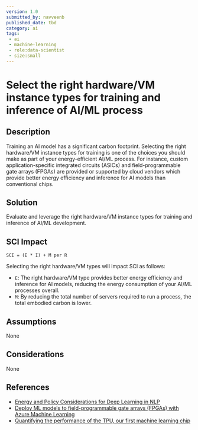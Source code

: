 ```yaml
---
version: 1.0
submitted_by: navveenb
published_date: tbd
category: ai
tags: 
 - ai
 - machine-learning
 - role:data-scientist
 - size:small
---
```


# Select the right hardware/VM instance types for training and inference of AI/ML process 

## Description
Training an AI model has a significant carbon footprint. Selecting the right hardware/VM instance types for training is one of the choices you should make as part of your energy-efficient AI/ML process. For instance, custom application-specific integrated circuits (ASICs) and field-programmable gate arrays (FPGAs) are provided or supported by cloud vendors which provide better energy efficiency and inference for AI models than conventional chips. 


## Solution
Evaluate and leverage the right hardware/VM instance types for training and inference of AI/ML development.

## SCI Impact
`SCI = (E * I) + M per R`

Selecting the right hardware/VM types will impact SCI as follows:
- `E`: The right hardware/VM type provides better energy efficiency and inference for AI models, reducing the energy consumption of your AI/ML processes overall.
- `M`: By reducing the total number of servers required to run a process, the total embodied carbon is lower.

## Assumptions
None 

## Considerations
None

## References
- [Energy and Policy Considerations for Deep Learning in NLP](https://arxiv.org/pdf/1906.02243.pdf)
- [Deploy ML models to field-programmable gate arrays (FPGAs) with Azure Machine Learning](https://learn.microsoft.com/en-us/azure/machine-learning/v1/how-to-deploy-fpga-web-service)
- [Quantifying the performance of the TPU, our first machine learning chip](https://cloud.google.com/blog/products/gcp/quantifying-the-performance-of-the-tpu-our-first-machine-learning-chip)
